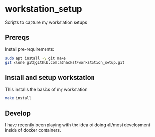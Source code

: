 # workstation_setup

Scripts to capture my workstation setups

## Prereqs

Install pre-requirements:

```bash
sudo apt install -y git make
git clone git@github.com:athackst/workstation_setup.git
```

## Install and setup workstation

This installs the basics of my workstation

```bash
make install
```

## Develop

I have recently been playing with the idea of doing all/most development inside of docker containers.
